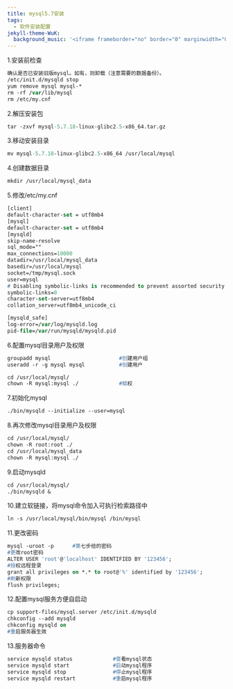 ```yaml
---
title: mysql5.7安装
tags:
  - 软件安装配置
jekyll-theme-WuK:
  background_music: '<iframe frameborder="no" border="0" marginwidth="0" marginheight="0" width=100% height=86 src="//music.163.com/outchain/player?type=2&id=27876158&auto=0&height=66"></iframe>'
---
```


1.安装前检查
```p
确认是否已安装旧版mysql。如有，则卸载（注意需要的数据备份）。
/etc/init.d/mysqld stop
yum remove mysql mysql-*
rm -rf /var/lib/mysql
rm /etc/my.cnf
```

2.解压安装包
```p
tar -zxvf mysql-5.7.18-linux-glibc2.5-x86_64.tar.gz
```

3.移动安装目录
```p
mv mysql-5.7.18-linux-glibc2.5-x86_64 /usr/local/mysql
```

4.创建数据目录
```p
mkdir /usr/local/mysql_data
```

5.修改/etc/my.cnf
```p
[client]
default-character-set = utf8mb4
[mysql]
default-character-set = utf8mb4
[mysqld]
skip-name-resolve
sql_mode=""
max_connections=10000
datadir=/usr/local/mysql_data
basedir=/usr/local/mysql
socket=/tmp/mysql.sock
user=mysql
# Disabling symbolic-links is recommended to prevent assorted security risks
symbolic-links=0
character-set-server=utf8mb4
collation_server=utf8mb4_unicode_ci

[mysqld_safe]
log-error=/var/log/mysqld.log
pid-file=/var/run/mysqld/mysqld.pid
```

6.配置mysql目录用户及权限
```p
groupadd mysql 						#创建用户组
useradd -r -g mysql mysql 			#创建用户

cd /usr/local/mysql/
chown -R mysql:mysql ./  			#赋权
```

7.初始化mysql
```p
./bin/mysqld --initialize --user=mysql
```

8.再次修改mysql目录用户及权限
```p
cd /usr/local/mysql/
chown -R root:root ./
cd /usr/local/mysql_data
chown -R mysql:mysql ./
```

9.启动mysqld
```p
cd /usr/local/mysql/
./bin/mysqld &
```

10.建立软链接，将mysql命令加入可执行检索路径中
```p
ln -s /usr/local/mysql/bin/mysql /bin/mysql
```

11.更改密码
```p
mysql -uroot -p      #第七步给的密码
#更改root密码
ALTER USER 'root'@'localhost' IDENTIFIED BY '123456';
#授权远程登录
grant all privileges on *.* to root@'%' identified by '123456';
#刷新权限
flush privileges;
```

12.配置mysql服务方便自启动
```p
cp support-files/mysql.server /etc/init.d/mysqld
chkconfig --add mysqld
chkconfig mysqld on
#重启服务器生效
```

13.服务器命令
```p
service mysqld status             #查看mysql状态
service mysqld start			  #启动mysql程序
service mysqld stop				  #停止mysql程序
service mysqld restart			  #重启mysql程序
```
